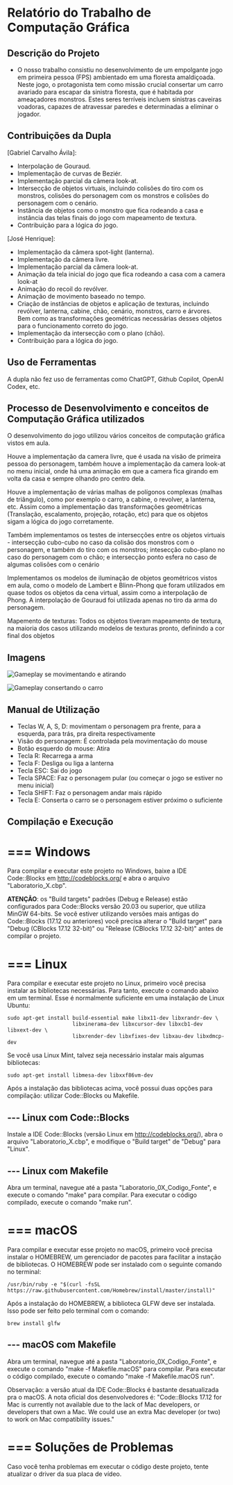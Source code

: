 # Relatório do Trabalho de Computação Gráfica

## Descrição do Projeto
-  O nosso trabalho consistiu no desenvolvimento de um empolgante jogo em primeira pessoa (FPS) ambientado em uma floresta amaldiçoada. Neste jogo, o protagonista tem como missão crucial consertar um carro avariado para escapar da sinistra floresta, que é habitada por ameaçadores monstros. Estes seres terríveis incluem sinistras caveiras voadoras, capazes de atravessar paredes e determinadas a eliminar o jogador.

## Contribuições da Dupla
[Gabriel Carvalho Ávila]:
  
- Interpolação de Gouraud.
- Implementação de curvas de Beziér. 
- Implementação parcial da câmera look-at.
- Intersecção de objetos virtuais, incluindo colisões do tiro com os monstros, colisões do personagem com os monstros e colisões do personagem com o cenário.
- Instância de objetos como o monstro que fica rodeando a casa e instância das telas finais do jogo com mapeamento de textura.
- Contribuição para a lógica do jogo.


[José Henrique]:
  
- Implementação da câmera spot-light (lanterna).
- Implementação da câmera livre.
- Implementação parcial da câmera look-at.
- Animação da tela inicial do jogo que fica rodeando a casa com a camera look-at
- Animação do recoil do revólver.
- Animação de movimento baseado no tempo.
- Criação de instâncias de objetos e aplicação de texturas, incluindo revólver, lanterna, cabine, chão, cenário, monstros, carro e árvores. Bem como as transformações geométricas necessárias desses objetos para o funcionamento correto do jogo.
- Implementação da intersecção com o plano (chão).
- Contribuição para a lógica do jogo.

## Uso de Ferramentas
A dupla não fez uso de ferramentas como ChatGPT, Github Copilot, OpenAI Codex, etc.

## Processo de Desenvolvimento e conceitos de Computação Gráfica utilizados
O desenvolvimento do jogo utilizou vários conceitos de computação gráfica vistos em aula.

Houve a implementação da camera livre, que é usada na visão de primeira pessoa do personagem, também houve a implementação da camera look-at no menu inicial, onde há uma animação em que a camera fica girando em volta da casa e sempre olhando pro centro dela. 

Houve a implementação de várias malhas de polígonos complexas (malhas de triângulo), como por exemplo o carro, a cabine, o revolver, a lanterna, etc. Assim como a implementação das transformações geométricas (Translação, escalamento, projeção, rotação, etc) para que os objetos sigam a lógica do jogo corretamente. 

Também implementamos os testes de intersecções entre os objetos virtuais - intersecção cubo-cubo no caso da colisão dos monstros com o personagem, e também do tiro com os monstros; intesecção cubo-plano no caso do personagem com o chão; e intersecção ponto esfera no caso de algumas colisões com o cenário

Implementamos os modelos de iluminação de objetos geométricos vistos em aula, como o modelo de Lambert e Blinn-Phong que foram utilizados em quase todos os objetos da cena virtual, assim como a interpolação de Phong. A interpolação de Gouraud foi utilizada apenas no tiro da arma do personagem.

Mapemento de texturas: Todos os objetos tiveram mapeamento de textura, na maioria dos casos utilizando modelos de texturas pronto, definindo a cor final dos objetos

## Imagens
![Gameplay se movimentando e atirando](data/Gameplay/gameplay3.png)

![Gameplay consertando o carro](data/Gameplay/gameplay2.png)


## Manual de Utilização
- Teclas W, A, S, D: movimentam o personagem pra frente, para a esquerda, para trás, pra direita respectivamente
- Visão do personagem: É controlada pela movimentação do mouse
- Botão esquerdo do mouse: Atira
- Tecla R: Recarrega a arma
- Tecla F: Desliga ou liga a lanterna
- Tecla ESC: Sai do jogo
- Tecla SPACE: Faz o personagem pular (ou começar o jogo se estiver no menu inicial)
- Tecla SHIFT: Faz o personagem andar mais rápido
- Tecla E: Conserta o carro se o personagem estiver próximo o suficiente

## Compilação e Execução
=== Windows
===================================
Para compilar e executar este projeto no Windows, baixe a IDE Code::Blocks em
http://codeblocks.org/ e abra o arquivo "Laboratorio_X.cbp".

**ATENÇÃO**: os "Build targets" padrões (Debug e Release) estão configurados
para Code::Blocks versão 20.03 ou superior, que utiliza MinGW 64-bits. Se você
estiver utilizando versões mais antigas do Code::Blocks (17.12 ou anteriores)
você precisa alterar o "Build target" para "Debug (CBlocks 17.12 32-bit)" ou
"Release (CBlocks 17.12 32-bit)" antes de compilar o projeto.

=== Linux
===================================
Para compilar e executar este projeto no Linux, primeiro você precisa instalar
as bibliotecas necessárias. Para tanto, execute o comando abaixo em um terminal.
Esse é normalmente suficiente em uma instalação de Linux Ubuntu:

    sudo apt-get install build-essential make libx11-dev libxrandr-dev \
                         libxinerama-dev libxcursor-dev libxcb1-dev libxext-dev \
                         libxrender-dev libxfixes-dev libxau-dev libxdmcp-dev

Se você usa Linux Mint, talvez seja necessário instalar mais algumas bibliotecas:

    sudo apt-get install libmesa-dev libxxf86vm-dev

Após a instalação das bibliotecas acima, você possui duas opções para compilação:
utilizar Code::Blocks ou Makefile.

--- Linux com Code::Blocks
-----------------------------------
Instale a IDE Code::Blocks (versão Linux em http://codeblocks.org/), abra o
arquivo "Laboratorio_X.cbp", e modifique o "Build target" de "Debug" para "Linux".

--- Linux com Makefile
-----------------------------------
Abra um terminal, navegue até a pasta "Laboratorio_0X_Codigo_Fonte", e execute
o comando "make" para compilar. Para executar o código compilado, execute o
comando "make run".

=== macOS
===================================
Para compilar e executar esse projeto no macOS, primeiro você precisa instalar o
HOMEBREW, um gerenciador de pacotes para facilitar a instação de bibliotecas. O
HOMEBREW pode ser instalado com o seguinte comando no terminal:

    /usr/bin/ruby -e "$(curl -fsSL https://raw.githubusercontent.com/Homebrew/install/master/install)"

Após a instalação do HOMEBREW, a biblioteca GLFW deve ser instalada. Isso pode
ser feito pelo terminal com o comando:

    brew install glfw

--- macOS com Makefile
-----------------------------------
Abra um terminal, navegue até a pasta "Laboratorio_0X_Codigo_Fonte", e execute
o comando "make -f Makefile.macOS" para compilar. Para executar o código
compilado, execute o comando "make -f Makefile.macOS run".

Observação: a versão atual da IDE Code::Blocks é bastante desatualizada pra o
macOS. A nota oficial dos desenvolvedores é: "Code::Blocks 17.12 for Mac is
currently not available due to the lack of Mac developers, or developers that
own a Mac. We could use an extra Mac developer (or two) to work on Mac
compatibility issues."

=== Soluções de Problemas
===================================

Caso você tenha problemas em executar o código deste projeto, tente atualizar o
driver da sua placa de vídeo.
